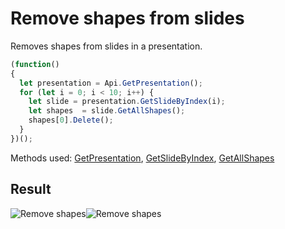 # Remove shapes from slides

Removes shapes from slides in a presentation.

<!-- This code snippet is shown in the screenshot. -->

<!-- eslint-skip -->

``` ts
(function()
{
  let presentation = Api.GetPresentation();
  for (let i = 0; i < 10; i++) {
    let slide = presentation.GetSlideByIndex(i);
    let shapes  = slide.GetAllShapes();
    shapes[0].Delete();
  }
})();
```

Methods used: [GetPresentation](/docs/office-api/usage-api/presentation-api/Api/Methods/GetPresentation.md), [GetSlideByIndex](/docs/office-api/usage-api/presentation-api/ApiPresentation/Methods/GetSlideByIndex.md), [GetAllShapes](/docs/office-api/usage-api/presentation-api/ApiSlide/Methods/GetAllShapes.md)

## Result

![Remove shapes](/assets/images/plugins/remove-shapes.png#gh-light-mode-only)![Remove shapes](/assets/images/plugins/remove-shapes.dark.png#gh-dark-mode-only)
